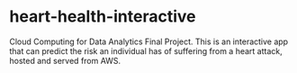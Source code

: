 # heart-health-interactive
Cloud Computing for Data Analytics Final Project. This is an interactive app that can predict the risk an individual has of suffering from a heart attack, hosted and served from AWS.
